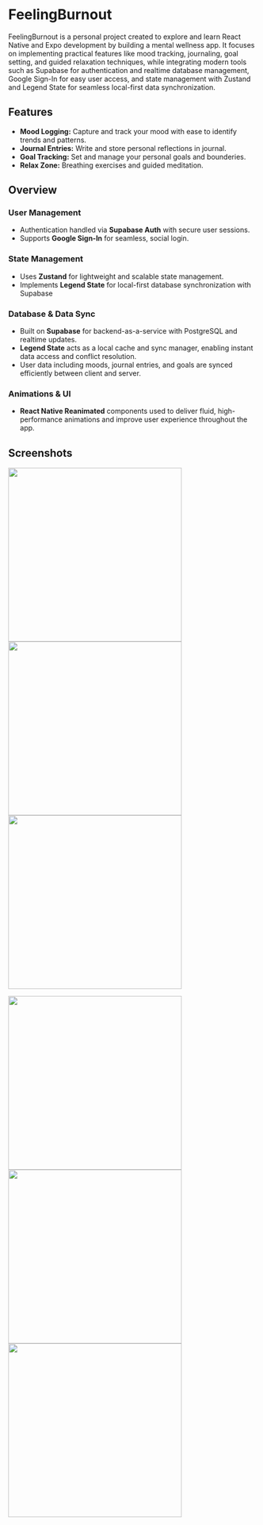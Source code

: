 # FeelingBurnout
FeelingBurnout is a personal project created to explore and learn React Native and Expo development by building a mental wellness app. It focuses on implementing practical features like mood tracking, journaling, goal setting, and guided relaxation techniques, while integrating modern tools such as Supabase for authentication and realtime database management, Google Sign-In for easy user access, and state management with Zustand and Legend State for seamless local-first data synchronization.


## Features
- **Mood Logging:** Capture and track your mood with ease to identify trends and patterns.
- **Journal Entries:** Write and store personal reflections in journal.
- **Goal Tracking:** Set and manage your personal goals and bounderies.
- **Relax Zone:** Breathing exercises and guided meditation.


## Overview
### User Management
- Authentication handled via **Supabase Auth** with secure user sessions.
- Supports **Google Sign-In** for seamless, social login.

### State Management
- Uses **Zustand** for lightweight and scalable state management.
- Implements **Legend State** for local-first database synchronization with Supabase

### Database & Data Sync
- Built on **Supabase** for backend-as-a-service with PostgreSQL and realtime updates.
- **Legend State** acts as a local cache and sync manager, enabling instant data access and conflict resolution.
- User data including moods, journal entries, and goals are synced efficiently between client and server.

### Animations & UI
- **React Native Reanimated** components used to deliver fluid, high-performance animations and improve user experience throughout the app.


## Screenshots
<p float="left">
  <img src="store/screenshots/1.jpg" width="auto" height=350/>
  <img src="store/screenshots/2.jpg" width="auto" height=350/>
  <img src="store/screenshots/3.jpg" width="auto" height=350/>
</p>
<p float="left">
  <img src="store/screenshots/4.jpg" width="auto" height=350/>
  <img src="store/screenshots/5.jpg" width="auto" height=350/>
  <img src="store/screenshots/6.jpg" width="auto" height=350/>
</p>
